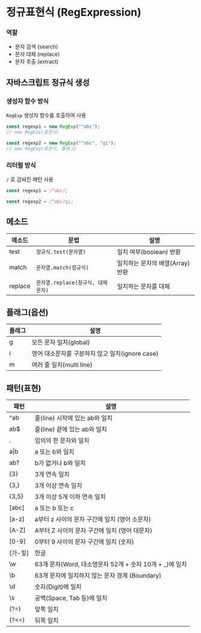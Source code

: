 # 정규표현식 (RegExpression)

### 역할

- 문자 검색 (search)
- 문자 대체 (replace)
- 문자 추출 (extract)

## 자바스크립트 정규식 생성

### 생성자 함수 방식

`RegExp` 생성자 함수를 호출하여 사용

```javascript
const regexp1 = new RegExp("^abc");
// new RegExp(표현식)

const regexp2 = new RegExp("^abc", "gi");
// new RegExp(표현식, 플래그)
```

### 리터럴 방식

`/` 로 감싸진 패턴 사용

```javascript
const regexp1 = /^abc/;

const regexp2 = /^abc/gi;
```

## 메소드

| 메소드  | 문법                               | 설명                             |
| ------- | ---------------------------------- | -------------------------------- |
| test    | `정규식.test(문자열)`              | 일치 여부(boolean) 반환          |
| match   | `문자열.match(정규식)`             | 일치하는 문자의 배열(Array) 반환 |
| replace | `문자열.replace(정규식, 대체문자)` | 일치하는 문자를 대체             |

## 플래그(옵션)

| 플래그 | 설명                                            |
| ------ | ----------------------------------------------- |
| g      | 모든 문자 일치(global)                          |
| i      | 영어 대소문자를 구분하지 않고 일치(ignore case) |
| m      | 여러 줄 일치(multi line)                        |

## 패턴(표현)

| 패턴       | 설명                                                     |
| ---------- | -------------------------------------------------------- |
| ^ab        | 줄(line) 시작에 있는 ab와 일치                           |
| ab$        | 줄(line) 끝에 있는 ab와 일치                             |
| .          | 임의의 한 문자와 일치                                    |
| a&verbar;b | a 또는 b와 일치                                          |
| ab?        | b가 없거나 b와 일치                                      |
| {3}        | 3개 연속 일치                                            |
| {3,}       | 3개 이상 연속 일치                                       |
| {3,5}      | 3개 이상 5개 이하 연속 일치                              |
| [abc]      | a 또는 b 또는 c                                          |
| [a-z]      | a부터 z 사이의 문자 구간에 일치 (영어 소문자)            |
| [A-Z]      | A부터 Z 사이의 문자 구간에 일치 (영어 대문자)            |
| [0-9]      | 0부터 9 사이의 문자 구간에 일치 (숫자)                   |
| [가-힣]    | 한글                                                     |
| \w         | 63개 문자(Word, 대소영문자 52개 + 숫자 10개 + \_)에 일치 |
| \b         | 63개 문자에 일치하지 않는 문자 경계 (Boundary)           |
| \d         | 숫자(Digit)에 일치                                       |
| \s         | 공백(Space, Tab 등)에 일치                               |
| (?=)       | 앞쪽 일치                                                |
| (?<=)      | 뒤쪽 일치                                                |
